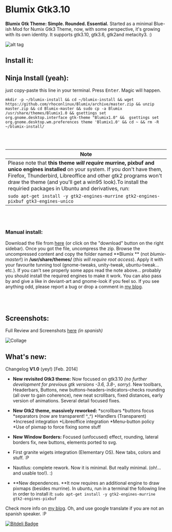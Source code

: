 Blumix Gtk3.10 
======

**Blumix Gtk Theme: Simple. Rounded. Essential.** Started as a minimal Blue-ish Mod for Numix Gtk3 Theme, now, with some perspective, it's growing with its own identity. It supports gtk3.10, gtk3.6, gtk2and metacity3. :)

![alt tag](http://rhoconlinux.files.wordpress.com/2014/02/banner-final.png)


Install it:
-----------


## Ninja Install (yeah): 
just copy-paste this line in your terminal. Press <kbd>Enter</kbd>. Magic will happen. 

```
mkdir -p ~/blumix-install && cd ~/blumix-install && wget https://github.com/rhoconlinux/Blumix/archive/master.zip && unzip master.zip && cd Blumix-master && sudo cp -a Blumix /usr/share/themes/Blumix1.0 && gsettings set org.gnome.desktop.interface gtk-theme "Blumix1.0" &&  gsettings set org.gnome.desktop.wm.preferences theme 'Blumix1.0' && cd ~ && rm -R ~/blumix-install/
```

<br>
<br>

| Note |
|--------|
|Please note that **this theme _will require_ murrine, pixbuf and unico engines installed** on your system. If you don't have them, Firefox, Thunderbird, Libreoffice and other gtk2 programs won't draw the theme (and you'll get a win95 look).To install the requiried packages in Ubuntu and derivatives, run: 
|`sudo apt-get install -y gtk2-engines-murrine gtk2-engines-pixbuf gtk3-engines-unico`


<br>
<br>


### Manual install:
Download the file from [here](https://github.com/rhoconlinux/Blumix/archive/master.zip) (or click on the "download" button on the right sidebar). Once you got the file, uncompress the zip. Browse the uncompressed content and copy the folder named **Blumix ** (not *blumix-master*!) in **/usr/share/themes/** (*this will require root access*). Apply it with your favourite tunning tool (gnome-tweaks, unity-tweak, ubuntu-tweak... etc.). If you can't see properly some apps read the note above... probably you should install the required engines to make it work. You can also pass by and give a like in deviant-art and gnome-look if you feel so. If you see anything odd, please report a bug or drop a comment in [my blog](https://rhoconlinux.wordpress.com/2014/02/13/blumix-1-0-actualizado-el-tema-gtk3-10-minimalismo-nuevo/). 

<br>
<br>





  
Screenshots:
-----------
Full Review and Screenshots [here](http://rhoconlinux.wordpress.com/2014/02/13/blumix-1-0-actualizado-el-tema-gtk3-10-minimalismo-nuevo/) *(in spanish)*

![Collage](http://rhoconlinux.files.wordpress.com/2014/02/collage.png)



What's new:
-----------

Changelog **V1.0** (yey!) [Feb. 2014]

- **New revisited Gtk3 theme:** Now focused on gtk3.10 *(no further development for previous gtk versions -3.6, 3.8-, sorry)*. New toolbars, Headerbars, Buttons, new buttons-headers-indicators-checks rounding (all over to gain coherence), new neat scrollbars, fixed distances, early version of animations. Several detail focused fixes.
- **New Gtk2 theme, massively reworked:**  *scrollbars
	*buttons focus
	*separators (now are transparent! ^_^)
	*Handlers (Transparent)
	*Incresed integration 
	*Libreoffice integration
	*Menu-button policy
	*Use of pixmap to force fixing some stuff
- **New Window Borders:** Focused (unfocused) effect, rounding, lateral borders fix, new buttons, elements ported to svg.
- First granite wigets integration (Elementary OS). New tabs, colors and stuff. :P
- Nautilus: complete rework. Now it is minimal. But really minimal. (oh!... and usable too!). :)   

-  **New dependences. **It now requires an additional engine to draw pixmaps (besides murrine). In ubuntu, run in a terminal the following line in order to install it: `sudo apt-get install -y gtk2-engines-murrine  gtk2-engines-pixbuf` 


Check more info on [my blog](http://rhoconlinux.wordpress.com). Oh, and use google translate if you are not an spanish speaker. :P 













[![Bitdeli Badge](https://d2weczhvl823v0.cloudfront.net/rhoconlinux/blumix/trend.png)](https://bitdeli.com/free "Bitdeli Badge")

